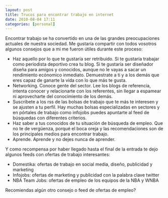 ```yaml
---
layout: post
title: Trucos para encontrar trabajo en internet
date: 2010-08-04 17:11
categories: [personal]
---
```

Encontrar trabajo se ha convertido en una de las grandes preocupaciones actuales de nuestra sociedad. Me gustaría compartir con todos vosotros algunos consejos que a mi me fueron útiles durante este proceso:

- Haz aquello por lo que te gustaría ser retribuido. Si te gustaría trabajar como periodista deportivo crea tu blog. Si te gustaría ser diseñador diseña para amigos y conocidos, aunque no le vayas a sacar un rendimiento ecónomico inmediato. Demuestrate a ti y a los demás que eres capaz de ganarte la vida con lo que más te gusta.
- Networking. Conoce gente del sector. Lee los blogs de referencia, intenta conocer y relacionarte con los referentes, sin llegar a espamear ni aprovecharte del conocimiento de los demás.
- Suscríbete a los rss de las bolsas de trabajo que te más te interesen  y se ajusten a tu perfil. Hay muchas bolsas especializadas en sectores y en pórtales de trabajo como infojobs puedes apuntarte al feed de búsquedas con diferentes criterios.
- Haz saber a tus conocidos de tu situación de búsqueda de empleo. Que no te de vergüenza, porqué el boca oreja y las recomendaciones son de los principales medios para encontrar trabajo.
- Aprende. Aprende y no dejes nunca de aprender.

Y como recompensa por haber llegado hasta el final de la entrada te dejo algunos feeds con ofertas de trabajo interesantes:
- Domestika: ofertas de trabajo en social media, diseño, publicidad y marketing  
- Infojobs: ofertas de marketing y publicidad con la palabra clave twitter  
- NBA Team Jobs: ofertas de empleo de los equipos de la NBA y WNBA  

Recomiendas algún otro consejo o feed de ofertas de empleo?
